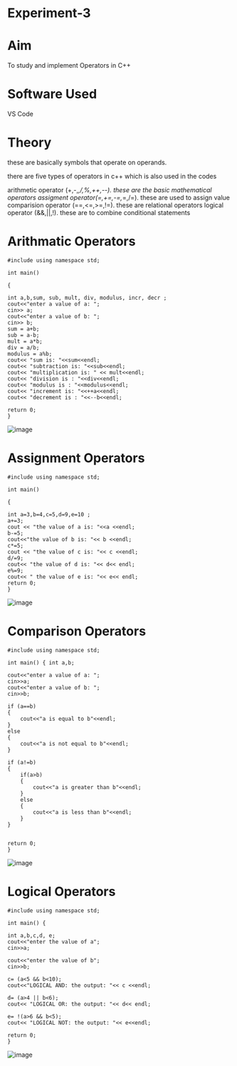 # Experiment-3
# Aim
To study and implement Operators in C++
# Software Used
VS Code
# Theory
these are basically symbols that operate on operands.

there are five types of operators in c++ which is also used in the codes

arithmetic operator (+,-,*,/,%,++,--). these are the basic mathematical operators
assigment operator(=,+=,-=,*=,/=). these are used to assign value
comparision operator (==,<=,>=,!=). these are relational operators
logical operator (&&,||,!). these are to combine conditional statements
# Arithmatic Operators
~~~
#include using namespace std;

int main()

{

int a,b,sum, sub, mult, div, modulus, incr, decr ; 
cout<<"enter a value of a: ";
cin>> a;
cout<<"enter a value of b: ";
cin>> b;
sum = a+b; 
sub = a-b;
mult = a*b;
div = a/b;
modulus = a%b; 
cout<< "sum is: "<<sum<<endl; 
cout<< "subtraction is: "<<sub<<endl;
cout<< "multiplication is: " << mult<<endl;
cout<< "division is : "<<div<<endl;
cout<< "modulus is : "<<modulus<<endl;
cout<< "increment is: "<<++a<<endl;
cout<< "decrement is : "<<--b<<endl;

return 0;
}
~~~
![image](https://github.com/user-attachments/assets/a3cc8bee-b567-4e69-8e38-127be01dec48)
# Assignment Operators
~~~
#include using namespace std;

int main()

{

int a=3,b=4,c=5,d=9,e=10 ;
a+=3;
cout << "the value of a is: "<<a <<endl;
b-=5;
cout<<"the value of b is: "<< b <<endl;
c*=5;
cout << "the value of c is: "<< c <<endl; 
d/=9;
cout<< "the value of d is: "<< d<< endl;
e%=9;
cout<< " the value of e is: "<< e<< endl;
return 0;
}

~~~
![image](https://github.com/user-attachments/assets/cc93c29b-e372-44e4-a0f1-55a951e0b5f2)
# Comparison Operators
~~~
#include using namespace std;

int main() { int a,b;

cout<<"enter a value of a: ";
cin>>a;
cout<<"enter a value of b: ";
cin>>b;

if (a==b)
{
    cout<<"a is equal to b"<<endl; 
}
else
{
    cout<<"a is not equal to b"<<endl; 
}

if (a!=b)
{
    if(a>b)
    {
        cout<<"a is greater than b"<<endl;
    }
    else
    {
        cout<<"a is less than b"<<endl;
    }
}
    

return 0;
}
~~~
  ![image](https://github.com/user-attachments/assets/76f9f4c3-17b9-44f2-bd2d-ae2673dd0d1a)

# Logical Operators
~~~
#include using namespace std;

int main() {

int a,b,c,d, e;
cout<<"enter the value of a";
cin>>a; 

cout<<"enter the value of b";
cin>>b; 

c= (a<5 && b<10);
cout<<"LOGICAL AND: the output: "<< c <<endl; 

d= (a>4 || b<6);
cout<< "LOGICAL OR: the output: "<< d<< endl;

e= !(a>6 && b<5);
cout<< "LOGICAL NOT: the output: "<< e<<endl;

return 0;
}
~~~
![image](https://github.com/user-attachments/assets/f1e6b60a-e53f-46b7-b1eb-ed4056266fc9)
